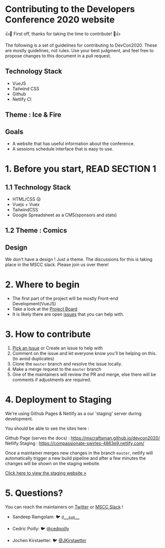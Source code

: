 # Contributing to the Developers Conference 2020 website

👍🎉 First off, thanks for taking the time to contribute! 🎉👍

The following is a set of guidelines for contributing to DevCon2020. These are mostly guidelines, not rules. Use your best judgment, and feel free to propose changes to this document in a pull request.

## Technology Stack

- VueJS
- Tailwind CSS
- Github
- Netlify CI

## Theme : Ice & Fire

## Goals

- A website that has useful information about the conference.
- A sessions schedule interface that is easy to use.

# 1. Before you start, READ SECTION 1

## 1.1 Technology Stack

- HTML/CSS 😜
- Vuejs + Vuex
- TailwindCSS
- Google Spreadsheet as a CMS(sponsors and stats)

## 1.2 Theme : Comics

## Design

We don't have a design ! Just a theme. The discussions for this is taking place in the MSCC slack. Please join us over there!

# 2. Where to begin

- The first part of the project will be mostly Front-end Development(VueJS)
- Take a look at the [Project Board](https://github.com/mscraftsman/devcon2020/projects/1)
- It is likely there are open [issues](https://github.com/mscraftsman/devcon2020/issues) that you can help with.

# 3. How to contribute

1. [Pick an Issue](https://github.com/mscraftsman/devcon2020/issues) or Create an issue to help with
2. Comment on the issue and let everyone know you'll be helping on this. (to avoid duplicates)
3. Clone the `master` branch and resolve the issue locally.
4. Make a merge request to the `master` branch
5. One of the maintainers will review the PR and merge, else there will be comments if adjustments are required.

# 4. Deployment to Staging

We're using Github Pages & Netlify as a our 'staging' server during development.

You should be able to see the sites here :

Github Page (serves the docs) : https://mscraftsman.github.io/devcon2020/
Netlify Staging : https://compassionate-swirles-4863e9.netlify.com/

Once a maintainer merges new changes in the branch `master`, netlify will
automatically trigger a new build pipeline and after a few minutes the changes will be shown on the staging website.

[Click here to view the staging website &raquo; ](https://youthful-panini-25fb9a.netlify.com/)

# 5. Questions?

You can reach the maintainers on [Twitter](https://twitter.com/MSCraftsman) or [MSCC Slack](https://msccmu.slack.com/) !

- Sandeep Ramgolam: 🐦 [`@__sun__`](https://twitter.com/__sun__)

- Cedric Poilly: 🐦 [@cedpoilly](https://twitter.com/cedpoilly)

- Jochen Kirstaetter: 🐦 [@JKirstaetter](https://twitter.com/JKirstaetter)
